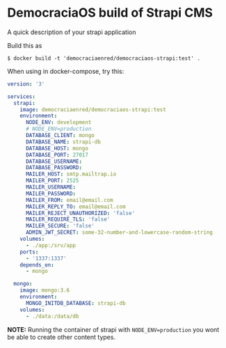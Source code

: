 # DemocraciaOS build of Strapi CMS

A quick description of your strapi application

Build this as

```
$ docker build -t 'democraciaenred/democraciaos-strapi:test' .
```
When using in docker-compose, try this:

```yaml
version: '3'

services:
  strapi:
    image: democraciaenred/democraciaos-strapi:test
    environment:
      NODE_ENV: development
      # NODE_ENV=production
      DATABASE_CLIENT: mongo
      DATABASE_NAME: strapi-db
      DATABASE_HOST: mongo
      DATABASE_PORT: 27017
      DATABASE_USERNAME: 
      DATABASE_PASSWORD:
      MAILER_HOST: smtp.mailtrap.io
      MAILER_PORT: 2525
      MAILER_USERNAME: 
      MAILER_PASSWORD: 
      MAILER_FROM: email@email.com
      MAILER_REPLY_TO: email@email.com
      MAILER_REJECT_UNAUTHORIZED: 'false'
      MAILER_REQUIRE_TLS: 'false'
      MAILER_SECURE: 'false'
      ADMIN_JWT_SECRET: some-32-number-and-lowercase-random-string
    volumes:
      - ./app:/srv/app
    ports:
      - '1337:1337'
    depends_on:
      - mongo

  mongo:
    image: mongo:3.6
    environment:
      MONGO_INITDB_DATABASE: strapi-db
    volumes:
      - ./data:/data/db
```

**NOTE:** Running the container of strapi with `NODE_ENV=production` you wont be able to create other content types. 